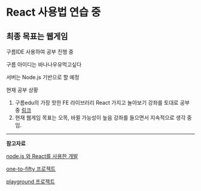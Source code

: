 # React 사용법 연습 중
## 최종 목표는 웹게임 
구름IDE 사용하여 공부 진행 중


구름 아이디는 바나나우유먹고싶다


서버는 Node.js 기반으로 할 예정






현재 공부 상황
1. 구름edu의 가장 핫한 FE 라이브러리 React 가지고 놀아보기 강좌를 토대로 공부 중 [링크](https://edu.goorm.io/lecture/16422/가장-핫한-fe-라이브러리-react-가지고-놀아보기)
2. 현재 웹게임 목표는 오목, 바뀔 가능성이 높음
   강좌를 들으면서 지속적으로 생각 중임.
	  
* * *

**참고자료**


[node.js 와 React를 사용한 개발](https://ndb796.tistory.com/217 )


[one-to-fifty 프로젝트](https://codingbroker.tistory.com/80) 


[playground 프로젝트](https://edu.goorm.io/learn/lecture/16422)

